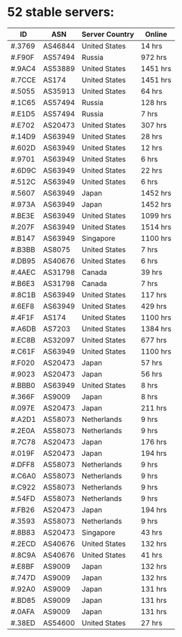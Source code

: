 # 52 stable servers:

| ID | ASN | Server Country | Online |
| ------ | ------ | ------ | ------ |
| #.3769 | AS46844 | United States | 14 hrs |
| #.F90F | AS57494 | Russia | 972 hrs |
| #.9AC4 | AS53889 | United States | 1451 hrs |
| #.7CCE | AS174 | United States | 1451 hrs |
| #.5055 | AS35913 | United States | 64 hrs |
| #.1C65 | AS57494 | Russia | 128 hrs |
| #.E1D5 | AS57494 | Russia | 7 hrs |
| #.E702 | AS20473 | United States | 307 hrs |
| #.14D9 | AS63949 | United States | 28 hrs |
| #.602D | AS63949 | United States | 12 hrs |
| #.9701 | AS63949 | United States | 6 hrs |
| #.6D9C | AS63949 | United States | 22 hrs |
| #.512C | AS63949 | United States | 6 hrs |
| #.5607 | AS63949 | Japan | 1452 hrs |
| #.973A | AS63949 | Japan | 1452 hrs |
| #.BE3E | AS63949 | United States | 1099 hrs |
| #.207F | AS63949 | United States | 1514 hrs |
| #.B147 | AS63949 | Singapore | 1100 hrs |
| #.B3BB | AS8075 | United States | 7 hrs |
| #.DB95 | AS40676 | United States | 6 hrs |
| #.4AEC | AS31798 | Canada | 39 hrs |
| #.B6E3 | AS31798 | Canada | 7 hrs |
| #.8C1B | AS63949 | United States | 117 hrs |
| #.6EF8 | AS63949 | United States | 429 hrs |
| #.4F1F | AS174 | United States | 1100 hrs |
| #.A6DB | AS7203 | United States | 1384 hrs |
| #.EC8B | AS32097 | United States | 677 hrs |
| #.C61F | AS63949 | United States | 1100 hrs |
| #.F020 | AS20473 | Japan | 57 hrs |
| #.9023 | AS20473 | Japan | 56 hrs |
| #.BBB0 | AS63949 | United States | 8 hrs |
| #.366F | AS9009 | Japan | 8 hrs |
| #.097E | AS20473 | Japan | 211 hrs |
| #.A2D1 | AS58073 | Netherlands | 9 hrs |
| #.2E0A | AS58073 | Netherlands | 9 hrs |
| #.7C78 | AS20473 | Japan | 176 hrs |
| #.019F | AS20473 | Japan | 194 hrs |
| #.DFF8 | AS58073 | Netherlands | 9 hrs |
| #.C6A0 | AS58073 | Netherlands | 9 hrs |
| #.C922 | AS58073 | Netherlands | 9 hrs |
| #.54FD | AS58073 | Netherlands | 9 hrs |
| #.FB26 | AS20473 | Japan | 194 hrs |
| #.3593 | AS58073 | Netherlands | 9 hrs |
| #.8B83 | AS20473 | Singapore | 43 hrs |
| #.2ECD | AS40676 | United States | 132 hrs |
| #.8C9A | AS40676 | United States | 41 hrs |
| #.E8BF | AS9009 | Japan | 132 hrs |
| #.747D | AS9009 | Japan | 132 hrs |
| #.92A0 | AS9009 | Japan | 131 hrs |
| #.BD85 | AS9009 | Japan | 131 hrs |
| #.0AFA | AS9009 | Japan | 131 hrs |
| #.38ED | AS54600 | United States | 27 hrs |

